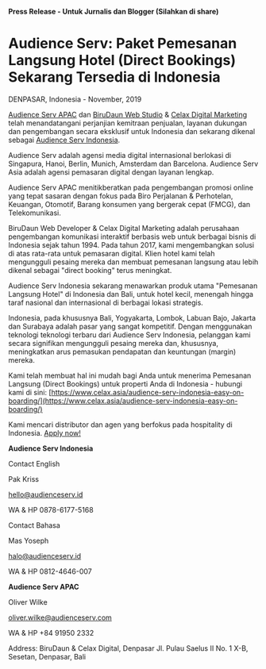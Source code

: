 **Press Release - Untuk Jurnalis dan Blogger (Silahkan di share)**

# Audience Serv: Paket Pemesanan Langsung Hotel (Direct Bookings) Sekarang Tersedia di Indonesia

DENPASAR, Indonesia - November, 2019

[Audience Serv APAC](https://www.audienceserv.asia/) dan [BiruDaun Web Studio](https://birudaun.net/) &amp; [Celax Digital Marketing](https://www.celax.asia/) telah menandatangani perjanjian kemitraan penjualan, layanan dukungan dan pengembangan  secara eksklusif untuk Indonesia dan sekarang dikenal sebagai [Audience Serv Indonesia](https://www.audienceserv.id/).

Audience Serv adalah agensi media digital internasional berlokasi di Singapura, Hanoi, Berlin, Munich, Amsterdam dan Barcelona. Audience Serv Asia adalah agensi pemasaran digital dengan layanan lengkap.

Audience Serv APAC menitikberatkan pada pengembangan promosi online yang tepat sasaran dengan fokus pada Biro Perjalanan &amp; Perhotelan, Keuangan, Otomotif, Barang konsumen yang bergerak cepat (FMCG), dan Telekomunikasi.

BiruDaun Web Developer &amp; Celax Digital Marketing adalah perusahaan pengembangan komunikasi interaktif berbasis web untuk berbagai bisnis di Indonesia sejak tahun 1994. Pada tahun 2017, kami mengembangkan solusi di atas rata-rata untuk pemasaran digital. Klien hotel kami telah mengungguli pesaing mereka dan membuat pemesanan langsung atau lebih dikenal sebagai &quot;direct booking&quot; terus meningkat.

Audience Serv Indonesia sekarang menawarkan produk utama &quot;Pemesanan Langsung Hotel&quot; di Indonesia dan Bali, untuk hotel kecil, menengah hingga taraf nasional dan internasional di berbagai lokasi strategis.

Indonesia, pada khususnya Bali, Yogyakarta, Lombok, Labuan Bajo, Jakarta dan Surabaya adalah pasar yang sangat kompetitif. Dengan menggunakan teknologi teknologi terbaru dari Audience Serv Indonesia, pelanggan kami secara signifikan mengungguli pesaing mereka dan, khususnya, meningkatkan arus pemasukan pendapatan dan keuntungan (margin) mereka.

Kami telah membuat hal ini mudah bagi Anda untuk menerima Pemesanan Langsung (Direct Bookings) untuk properti Anda di Indonesia - hubungi kami di sini: [https://www.celax.asia/audience-serv-indonesia-easy-on-boarding/](https://www.celax.asia/audience-serv-indonesia-easy-on-boarding/)

Kami mencari distributor dan agen yang berfokus pada hospitality di Indonesia. [Apply now!](https://www.celax.asia/contact/)

**Audience Serv Indonesia**

Contact English

Pak Kriss

[hello@audienceserv.id](mailto:hello@audienceserv.id)

WA &amp; HP 0878-6177-5168

Contact Bahasa

Mas Yoseph

[halo@audienceserv.id](mailto:halo@audienceserv.id)

WA &amp; HP 0812-4646-007

**Audience Serv APAC**

Oliver Wilke

[oliver.wilke@audienceserv.com](mailto:oliver.wilke@audienceserv.com)

WA &amp; HP +84 91950 2332


Address:
BiruDaun & Celax Digital, Denpasar
Jl. Pulau Saelus II No. 1 X-B, Sesetan, Denpasar, Bali
